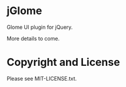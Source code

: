 jGlome
======
Glome UI plugin for jQuery.

More details to come.

Copyright and License
=====================
Please see MIT-LICENSE.txt.
